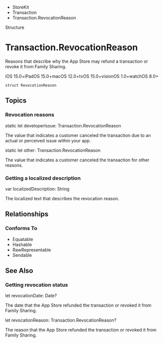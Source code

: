

- StoreKit
- Transaction
-  Transaction.RevocationReason 

Structure

# Transaction.RevocationReason

Reasons that describe why the App Store may refund a transaction or revoke it from Family Sharing.

iOS 15.0+iPadOS 15.0+macOS 12.0+tvOS 15.0+visionOS 1.0+watchOS 8.0+

``` source
struct RevocationReason
```

## Topics

### Revocation reasons

static let developerIssue: Transaction.RevocationReason

The value that indicates a customer canceled the transaction due to an actual or perceived issue within your app.

static let other: Transaction.RevocationReason

The value that indicates a customer canceled the transaction for other reasons.

### Getting a localized description

var localizedDescription: String

The localized text that describes the revocation reason.

## Relationships

### Conforms To

- Equatable
- Hashable
- RawRepresentable
- Sendable

## See Also

### Getting revocation status

let revocationDate: Date?

The date that the App Store refunded the transaction or revoked it from Family Sharing.

let revocationReason: Transaction.RevocationReason?

The reason that the App Store refunded the transaction or revoked it from Family Sharing.

